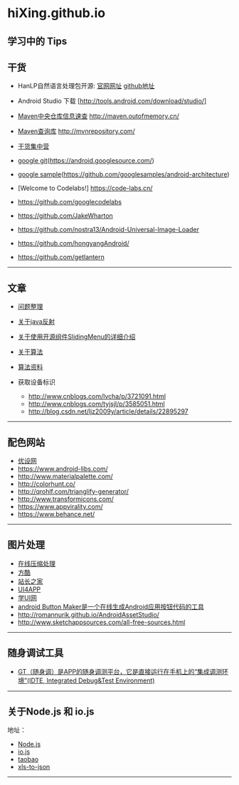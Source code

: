 # hiXing.github.io



学习中的 Tips
-----------
## 干货

* HanLP自然语言处理包开源:
	[官网网址](http://www.hankcs.com/nlp/hanlp.html)
	[github地址](https://github.com/hankcs/HanLP)

* Android Studio 下载 [http://tools.android.com/download/studio/]

* [Maven中央仓库信息速查](http://maven.outofmemory.cn/) http://maven.outofmemory.cn/
* [Maven查询库](http://mvnrepository.com/) http://mvnrepository.com/

* [干货集中营](http://gank.io/)

* [google git](https://android.googlesource.com/)(https://android.googlesource.com/)

* [google sample](https://github.com/googlesamples/android-architecture)(https://github.com/googlesamples/android-architecture)

* [Welcome to Codelabs!] https://code-labs.cn/
* https://github.com/googlecodelabs




* https://github.com/JakeWharton
  
* https://github.com/nostra13/Android-Universal-Image-Loader
	
* https://github.com/hongyangAndroid/
 
* https://github.com/getlantern
 
---------------------------------------------------------------------------------

## 文章
* [问题整理](https://github.com/leerduo/InterviewQuestion)

* [关于java反射](http://a.codekk.com/detail/Android/Mr.Simple/%E5%85%AC%E5%85%B1%E6%8A%80%E6%9C%AF%E7%82%B9%E4%B9%8B%20Java%20%E5%8F%8D%E5%B0%84%20Reflection)

* [关于使用开源组件SlidingMenu的详细介绍](http://blog.csdn.net/vipzjyno1/article/details/23614675)

* [关于算法](http://blog.csdn.net/v_JULY_v)
* [算法资料](https://github.com/pedrovgs/Algorithms)

* 获取设备标识
	* http://www.cnblogs.com/lvcha/p/3721091.html
	* http://www.cnblogs.com/tyjsjl/p/3585051.html
	* http://blog.csdn.net/ljz2009y/article/details/22895297


---------------------------------------------------------------------------------

## 配色网站
* [优设网](http://www.uisdc.com/new-for-designers-january-2016?hmsr=toutiao.io&utm_medium=toutiao.io&utm_source=toutiao.io)
* https://www.android-libs.com/
* http://www.materialpalette.com/
* http://colorhunt.co/
* http://qrohlf.com/trianglify-generator/
* http://www.transformicons.com/
* https://www.appvirality.com/
* https://www.behance.net/

---------------------------------------------------------------------------------
## 图片处理
* [在线压缩处理](https://tinypng.com/)
* [方酷](http://www.fondcool.com/download.html?&p=5#post_list)
* [站长之家](http://sc.chinaz.com/info/130510207199.htm)
* [UI4APP](http://ui4app.com/category/loginregiste)
* [学UI网](http://www.xueui.cn/)
* [android Button Maker是一个在线生成Android应用按钮代码的工具](http://angrytools.com/android/button/)
* http://romannurik.github.io/AndroidAssetStudio/
* http://www.sketchappsources.com/all-free-sources.html

--------
## 随身调试工具
* [GT（随身调）是APP的随身调测平台，它是直接运行在手机上的“集成调测环境”(IDTE, Integrated Debug&Test Environment)](http://gt.tencent.com/)

--------
## 关于Node.js 和 io.js
地址：

* [Node.js](https://nodejs.org/en/)
* [io.js](https://iojs.org/en/)
* [taobao](http://npm.taobao.org/)
* [xls-to-json](https://www.npmjs.com/package/xls-to-json)

-----------

